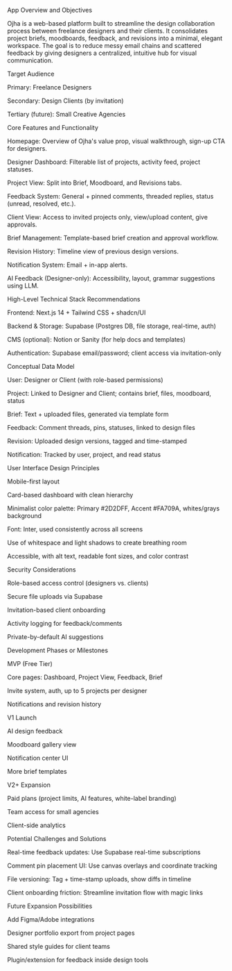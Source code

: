 App Overview and Objectives

Ojha is a web-based platform built to streamline the design collaboration process between freelance designers and their clients. It consolidates project briefs, moodboards, feedback, and revisions into a minimal, elegant workspace. The goal is to reduce messy email chains and scattered feedback by giving designers a centralized, intuitive hub for visual communication.

Target Audience

Primary: Freelance Designers

Secondary: Design Clients (by invitation)

Tertiary (future): Small Creative Agencies

Core Features and Functionality

Homepage: Overview of Ojha's value prop, visual walkthrough, sign-up CTA for designers.

Designer Dashboard: Filterable list of projects, activity feed, project statuses.

Project View: Split into Brief, Moodboard, and Revisions tabs.

Feedback System: General + pinned comments, threaded replies, status (unread, resolved, etc.).

Client View: Access to invited projects only, view/upload content, give approvals.

Brief Management: Template-based brief creation and approval workflow.

Revision History: Timeline view of previous design versions.

Notification System: Email + in-app alerts.

AI Feedback (Designer-only): Accessibility, layout, grammar suggestions using LLM.

High-Level Technical Stack Recommendations

Frontend: Next.js 14 + Tailwind CSS + shadcn/UI

Backend & Storage: Supabase (Postgres DB, file storage, real-time, auth)

CMS (optional): Notion or Sanity (for help docs and templates)

Authentication: Supabase email/password; client access via invitation-only

Conceptual Data Model

User: Designer or Client (with role-based permissions)

Project: Linked to Designer and Client; contains brief, files, moodboard, status

Brief: Text + uploaded files, generated via template form

Feedback: Comment threads, pins, statuses, linked to design files

Revision: Uploaded design versions, tagged and time-stamped

Notification: Tracked by user, project, and read status

User Interface Design Principles

Mobile-first layout

Card-based dashboard with clean hierarchy

Minimalist color palette: Primary #2D2DFF, Accent #FA709A, whites/grays background

Font: Inter, used consistently across all screens

Use of whitespace and light shadows to create breathing room

Accessible, with alt text, readable font sizes, and color contrast

Security Considerations

Role-based access control (designers vs. clients)

Secure file uploads via Supabase

Invitation-based client onboarding

Activity logging for feedback/comments

Private-by-default AI suggestions

Development Phases or Milestones

MVP (Free Tier)

Core pages: Dashboard, Project View, Feedback, Brief

Invite system, auth, up to 5 projects per designer

Notifications and revision history

V1 Launch

AI design feedback

Moodboard gallery view

Notification center UI

More brief templates

V2+ Expansion

Paid plans (project limits, AI features, white-label branding)

Team access for small agencies

Client-side analytics

Potential Challenges and Solutions

Real-time feedback updates: Use Supabase real-time subscriptions

Comment pin placement UI: Use canvas overlays and coordinate tracking

File versioning: Tag + time-stamp uploads, show diffs in timeline

Client onboarding friction: Streamline invitation flow with magic links

Future Expansion Possibilities

Add Figma/Adobe integrations

Designer portfolio export from project pages

Shared style guides for client teams

Plugin/extension for feedback inside design tools

